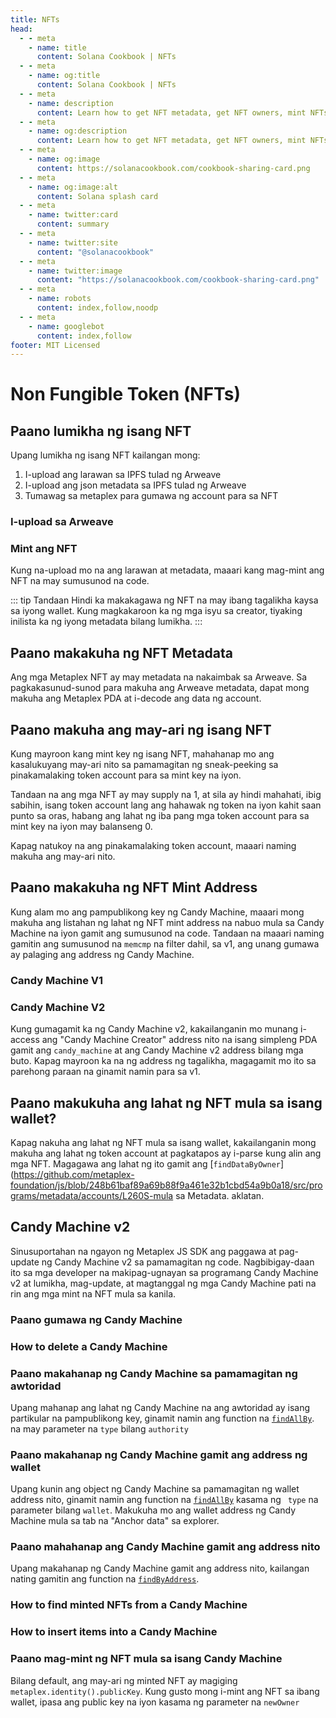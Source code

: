 ```yaml
---
title: NFTs
head:
  - - meta
    - name: title
      content: Solana Cookbook | NFTs
  - - meta
    - name: og:title
      content: Solana Cookbook | NFTs
  - - meta
    - name: description
      content: Learn how to get NFT metadata, get NFT owners, mint NFTs on Solana, and more
  - - meta
    - name: og:description
      content: Learn how to get NFT metadata, get NFT owners, mint NFTs on Solana, and more
  - - meta
    - name: og:image
      content: https://solanacookbook.com/cookbook-sharing-card.png
  - - meta
    - name: og:image:alt
      content: Solana splash card
  - - meta
    - name: twitter:card
      content: summary
  - - meta
    - name: twitter:site
      content: "@solanacookbook"
  - - meta
    - name: twitter:image
      content: "https://solanacookbook.com/cookbook-sharing-card.png"
  - - meta
    - name: robots
      content: index,follow,noodp
  - - meta
    - name: googlebot
      content: index,follow
footer: MIT Licensed
---
```


# Non Fungible Token (NFTs)

## Paano lumikha ng isang NFT

Upang lumikha ng isang NFT kailangan mong:

1. I-upload ang larawan sa IPFS tulad ng Arweave
2. I-upload ang json metadata sa IPFS tulad ng Arweave
3. Tumawag sa metaplex para gumawa ng account para sa NFT

### I-upload sa Arweave

<SolanaCodeGroup>
  <SolanaCodeGroupItem title="TS" active>

  <template v-slot:default>

@[code](@/code/nfts/upload-arweave/upload-arweave.en.ts)

  </template>

  <template v-slot:preview>

@[code](@/code/nfts/upload-arweave/upload-arweave.preview.en.ts)

  </template>

  </SolanaCodeGroupItem>
  <SolanaCodeGroupItem title="Python">
  <template v-slot:default>

@[code](@/code/nfts/upload-arweave/upload-arweave.en.py)

  </template>

  <template v-slot:preview>

@[code](@/code/nfts/upload-arweave/upload-arweave.preview.en.py)

  </template>
  </SolanaCodeGroupItem>
</SolanaCodeGroup>

### Mint ang NFT

Kung na-upload mo na ang larawan at metadata, maaari kang mag-mint
ang NFT na may sumusunod na code.

<SolanaCodeGroup>
  <SolanaCodeGroupItem title="TS" active>

  <template v-slot:default>

@[code](@/code/nfts/mint-nft/mint-nft.en.ts)

  </template>

  <template v-slot:preview>

@[code](@/code/nfts/mint-nft/mint-nft.preview.en.ts)

  </template>

  </SolanaCodeGroupItem>
</SolanaCodeGroup>

::: tip Tandaan
Hindi ka makakagawa ng NFT na may ibang tagalikha kaysa sa iyong wallet.
Kung magkakaroon ka ng mga isyu sa creator, tiyaking inilista ka ng iyong metadata
bilang lumikha.
:::

## Paano makakuha ng NFT Metadata

Ang mga Metaplex NFT ay may metadata na nakaimbak sa Arweave. Sa pagkakasunud-sunod
para makuha ang Arweave metadata, dapat mong makuha ang Metaplex PDA at
i-decode ang data ng account.

<SolanaCodeGroup>
  <SolanaCodeGroupItem title="TS" active>

  <template v-slot:default>

@[code](@/code/nfts/get-metadata/get-metadata.en.ts)

  </template>

  <template v-slot:preview>

@[code](@/code/nfts/get-metadata/get-metadata.preview.en.ts)

  </template>

  </SolanaCodeGroupItem>

</SolanaCodeGroup>

## Paano makuha ang may-ari ng isang NFT

Kung mayroon kang mint key ng isang NFT, mahahanap mo ang kasalukuyang may-ari nito
sa pamamagitan ng sneak-peeking sa pinakamalaking token account para sa mint key na iyon.

Tandaan na ang mga NFT ay may supply na 1, at sila ay hindi mahahati,
ibig sabihin, isang token account lang ang hahawak ng token na iyon kahit saan
punto sa oras, habang ang lahat ng iba pang mga token account para sa mint key na iyon
may balanseng 0.

Kapag natukoy na ang pinakamalaking token account, maaari naming makuha ang may-ari nito.

<SolanaCodeGroup>
  <SolanaCodeGroupItem title="TS" active>

  <template v-slot:default>

@[code](@/code/nfts/get-owner/get-owner.en.ts)

  </template>

  <template v-slot:preview>

@[code](@/code/nfts/get-owner/get-owner.preview.en.ts)

  </template>

  </SolanaCodeGroupItem>

</SolanaCodeGroup>

## Paano makakuha ng NFT Mint Address

Kung alam mo ang pampublikong key ng Candy Machine, maaari mong makuha ang listahan ng lahat ng NFT mint address na nabuo mula sa Candy Machine na iyon gamit ang sumusunod na code. Tandaan na maaari naming gamitin ang sumusunod na `memcmp` na filter dahil, sa v1, ang unang gumawa ay palaging ang address ng Candy Machine.

### Candy Machine V1

<SolanaCodeGroup>
<SolanaCodeGroupItem title="TS" active>

  <template v-slot:default>

@[code](@/code/nfts/nfts-mint-addresses/mint-addresses.en.ts)

  </template>

  <template v-slot:preview>

@[code](@/code/nfts/nfts-mint-addresses/mint-addresses-preview.en.ts)

  </template>

  </SolanaCodeGroupItem>

</SolanaCodeGroup>

### Candy Machine V2

Kung gumagamit ka ng Candy Machine v2, kakailanganin mo munang i-access ang "Candy Machine Creator" address nito na isang simpleng PDA gamit ang `candy_machine` at ang Candy Machine v2 address bilang mga buto. Kapag mayroon ka na ng address ng tagalikha, magagamit mo ito sa parehong paraan na ginamit namin para sa v1.

<SolanaCodeGroup>
<SolanaCodeGroupItem title="TS" active>

  <template v-slot:default>

@[code](@/code/nfts/nfts-mint-addresses/mint-addresses-v2.en.ts)

  </template>

  <template v-slot:preview>

@[code](@/code/nfts/nfts-mint-addresses/mint-addresses-preview-v2.en.ts)

  </template>

  </SolanaCodeGroupItem>

</SolanaCodeGroup>

## Paano makukuha ang lahat ng NFT mula sa isang wallet?

Kapag nakuha ang lahat ng NFT mula sa isang wallet, kakailanganin mong makuha ang lahat ng token account at pagkatapos ay i-parse kung alin ang mga NFT.
Magagawa ang lahat ng ito gamit ang [`findDataByOwner`](https://github.com/metaplex-foundation/js/blob/248b61baf89a69b88f9a461e32b1cbd54a9b0a18/src/programs/metadata/accounts/L260S-mula sa Metadata. aklatan.

<SolanaCodeGroup>
<SolanaCodeGroupItem title="TS" active>

  <template v-slot:default>

@[code](@/code/nfts/get-all-nfts/get-all-nfts.en.ts)

  </template>

  <template v-slot:preview>

@[code](@/code/nfts/get-all-nfts/get-all-nfts.preview.en.ts)

  </template>

  </SolanaCodeGroupItem>
</SolanaCodeGroup>

## Candy Machine v2

Sinusuportahan na ngayon ng Metaplex JS SDK ang paggawa at pag-update ng Candy Machine v2 sa pamamagitan ng code. Nagbibigay-daan ito sa mga developer na makipag-ugnayan sa programang Candy Machine v2 at lumikha, mag-update, at magtanggal ng mga Candy Machine pati na rin ang mga mint na NFT mula sa kanila.

### Paano gumawa ng Candy Machine

<SolanaCodeGroup>
<SolanaCodeGroupItem title="TS" active>

  <template v-slot:default>

@[code](@/code/nfts/candy-machine/create-candy-machine.en.ts)

  </template>

  <template v-slot:preview>

@[code](@/code/nfts/candy-machine/create-candy-machine.preview.en.ts)

  </template>

  </SolanaCodeGroupItem>

</SolanaCodeGroup>

### How to delete a Candy Machine

<SolanaCodeGroup>
<SolanaCodeGroupItem title="TS" active>

  <template v-slot:default>

@[code](@/code/nfts/candy-machine/delete-candy-machine.en.ts)

  </template>

  <template v-slot:preview>

@[code](@/code/nfts/candy-machine/delete-candy-machine.preview.en.ts)

  </template>

  </SolanaCodeGroupItem>

</SolanaCodeGroup>

### Paano makahanap ng Candy Machine sa pamamagitan ng awtoridad

Upang mahanap ang lahat ng Candy Machine na ang awtoridad ay isang partikular na pampublikong key, ginamit namin ang function na [`findAllBy`](https://metaplex-foundation.github.io/js/classes/js.CandyMachinesV2Client.html#findAllBy). na may parameter na `type` bilang `authority`

<SolanaCodeGroup>
<SolanaCodeGroupItem title="TS" active>

  <template v-slot:default>

@[code](@/code/nfts/candy-machine/find-via-authority.en.ts)

  </template>

  <template v-slot:preview>

@[code](@/code/nfts/candy-machine/find-via-authority.preview.en.ts)

  </template>

  </SolanaCodeGroupItem>

</SolanaCodeGroup>

### Paano makahanap ng Candy Machine gamit ang address ng wallet

Upang kunin ang object ng Candy Machine sa pamamagitan ng wallet address nito, ginamit namin ang function na [`findAllBy`](https://metaplex-foundation.github.io/js/classes/js.CandyMachinesV2Client.html#findAllBy) kasama ng ` type` na parameter bilang `wallet`. Makukuha mo ang wallet address ng Candy Machine mula sa tab na "Anchor data" sa explorer.

<SolanaCodeGroup>
<SolanaCodeGroupItem title="TS" active>

  <template v-slot:default>

@[code](@/code/nfts/candy-machine/find-via-wallet.en.ts)

  </template>

  <template v-slot:preview>

@[code](@/code/nfts/candy-machine/find-via-wallet.preview.en.ts)

  </template>

  </SolanaCodeGroupItem>

</SolanaCodeGroup>

### Paano mahahanap ang Candy Machine gamit ang address nito

Upang makahanap ng Candy Machine gamit ang address nito, kailangan nating gamitin ang function na [`findByAddress`](https://metaplex-foundation.github.io/js/classes/js.CandyMachinesV2Client.html#findByAddress).

<SolanaCodeGroup>
<SolanaCodeGroupItem title="TS" active>

  <template v-slot:default>

@[code](@/code/nfts/candy-machine/find-via-address.en.ts)

  </template>

  <template v-slot:preview>

@[code](@/code/nfts/candy-machine/find-via-address.preview.en.ts)

  </template>

  </SolanaCodeGroupItem>

</SolanaCodeGroup>

### How to find minted NFTs from a Candy Machine

<SolanaCodeGroup>
<SolanaCodeGroupItem title="TS" active>

  <template v-slot:default>

@[code](@/code/nfts/candy-machine/find-minted-nfts.en.ts)

  </template>

  <template v-slot:preview>

@[code](@/code/nfts/candy-machine/find-minted-nfts.preview.en.ts)

  </template>

  </SolanaCodeGroupItem>

</SolanaCodeGroup>

### How to insert items into a Candy Machine

<SolanaCodeGroup>
<SolanaCodeGroupItem title="TS" active>

  <template v-slot:default>

@[code](@/code/nfts/candy-machine/insert-items.en.ts)

  </template>

  <template v-slot:preview>

@[code](@/code/nfts/candy-machine/insert-items.preview.en.ts)

  </template>

  </SolanaCodeGroupItem>

</SolanaCodeGroup>

### Paano mag-mint ng NFT mula sa isang Candy Machine

Bilang default, ang may-ari ng minted NFT ay magiging `metaplex.identity().publicKey`. Kung gusto mong i-mint ang NFT sa ibang wallet, ipasa ang public key na iyon kasama ng parameter na `newOwner`

<SolanaCodeGroup>
<SolanaCodeGroupItem title="TS" active>

  <template v-slot:default>

@[code](@/code/nfts/candy-machine/mint-nft.en.ts)

  </template>

  <template v-slot:preview>

@[code](@/code/nfts/candy-machine/mint-nft.preview.en.ts)

  </template>

  </SolanaCodeGroupItem>

</SolanaCodeGroup>
